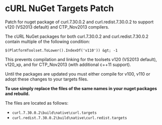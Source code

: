 cURL NuGet Targets Patch
=====================

Patch for nuget package of curl.7.30.0.2 and curl.redist.7.30.0.2 to support v120 (VS2013 default) and CTP_Nov2013 compilers.

The cURL NuGet packages for both curl.7.30.0.2 and curl.redist.7.30.0.2 contain multiple of the following condition:

`$(PlatformToolset.ToLower().IndexOf('v110')) &gt; -1`

This prevents compilation and linking for the toolsets v120 (VS2013 default), v120_xp, and for CTP_Nov2013 (with additional c++11 support).

Until the packages are updated you must either compile for v100, v110 or adopt these changes to your targets files.

**To use simply replace the files of the same names in your nuget packages and rebuild.**

The files are located as follows:

* `curl.7.30.0.2\build\native\curl.targets`
* `curl.redist.7.30.0.2\build\native\curl.redist.targets`

